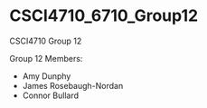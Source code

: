 # CSCI4710_6710_Group12
CSCI4710 Group 12

Group 12 Members:
* Amy Dunphy
* James Rosebaugh-Nordan
* Connor Bullard
